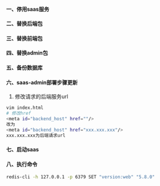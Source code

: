 #### 一、停用saas服务
#### 二、替换后端包
#### 三、替换前端包
#### 四、替换admin包
#### 五、备份数据库


#### 六、saas-admin部署步骤更新
1. 修改请求的后端服务url
```bash
vim index.html
# 修改href
<meta id="backend_host" href=""/>
改为
<meta id="backend_host" href="xxx.xxx.xxx"/>
xxx.xxx.xxx为后端请求url
```

#### 七、启动saas
#### 八、执行命令
 ```bash
 redis-cli -h 127.0.0.1 -p 6379 SET "version:web" "5.8.0"
 ```

